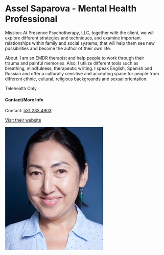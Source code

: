 # Assel Saparova - Mental Health Professional

Mission: At Presence Psychotherapy, LLC, together with the client, we will explore different strategies and techniques, and examine important relationships within family and social systems, that will help them see new possibilities and become the author of their own life.

About: I am an EMDR therapist and help people to work through their trauma and painful memories. Also, I utilize different tools such as breathing, mindfulness, therapeutic writing. I speak English, Spanish and Russian and offer a culturally sensitive and accepting space for people from different ethnic, cultural, religious backgrounds and sexual orientation.

Telehealth Only

#### Contact/More Info

Contact: [531.233.4903](tel:5312334903)

[Visit their website](https://www.psychologytoday.com/us/therapists/assel-saparova-lincoln-ne/422958)

![picture](./markdown/resources/images/aSaparova.jpeg)
